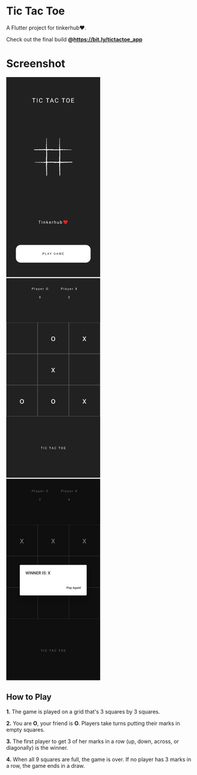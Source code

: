 # Tic Tac Toe

A Flutter project for tinkerhub❤️.  
  
Check out the final build **@https://bit.ly/tictactoe_app**
# Screenshot
<img src="/ss/1.jpg" alt="drawing" width="250"/>&nbsp;&nbsp;&nbsp;&nbsp; <img src="/ss/2.jpg" alt="drawing" width="250"/>&nbsp;&nbsp;&nbsp;&nbsp; <img src="/ss/3.jpg" alt="drawing" width="250"/>

## How to Play

**1.**  The game is played on a grid that's 3 squares by 3 squares.

**2.**  You are  **O**, your friend is  **O**. Players take turns putting their marks in empty squares.

**3.**  The first player to get 3 of her marks in a row (up, down, across, or diagonally) is the winner.

**4.**  When all 9 squares are full, the game is over. If no player has 3 marks in a row, the game ends in a draw.